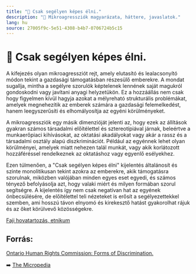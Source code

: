 ```yaml
---
title: "🚫 Csak segélyen képes élni."
description: "🚫 Mikroagressziók magyarázata, háttere, javaslatok."
lang: hu
source: 27005f9c-5e51-4308-b4b7-0706724b5c15
---
```


<div class="wiki-content agression-title">

# 🚫 Csak segélyen képes élni.

A kifejezés olyan mikroagressziót rejt, amely elutasító és lealacsonyító módon tekint a gazdasági támogatásban részesülő emberekre. A mondat sugallja, mintha a segélyre szorulók képtelenek lennének saját magukról gondoskodni vagy javítani anyagi helyzetükön. Ez a hozzáállás nem csak hogy figyelmen kívül hagyja azokat a mélyreható strukturális problémákat, amelyek megnehezítik az emberek számára a gazdasági felemelkedést, hanem leegyszerűsíti és elhomályosítja az egyéni körülményeket.

A mikroagressziók egy másik dimenzióját jelenti az, hogy ezek az állítások gyakran számos társadalmi előítélettel és sztereotípiával járnak, beleértve a munkaerőpiaci kihívásokat, az oktatási akadályokat vagy akár a rassz és a társadalmi osztály alapú diszkriminációt. Például az egyénnek lehet olyan körülményei, amelyek miatt nehezen talál munkát, vagy akik korlátozott hozzáféréssel rendelkeznek az oktatáshoz vagy egyenlő esélyekhez.

Ezen túlmenően, a "Csak segélyen képes élni" kijelentés általánosít és szinte monolitikusan tekint azokra az emberekre, akik támogatásra szorulnak, miközben valójában minden egyes eset egyedi, és számos tényező befolyásolja azt, hogy valaki miért és milyen formában szorul segítségre. A kijelentés így nem csak negatívan hat az egyének önbecsülésére, de előítélettel teli nézeteket is erősít a segélyezettekkel szemben, ami hosszú távon elnyomó és kirekesztő hatást gyakorolhat rájuk és az őket körülvevő közösségekre.


<div class="categories">

[Faji hovatartozás, etnikum](/#/entry?id=faji-hovatartozas-etnikum)

</div>


## Forrás:

 [Ontario Human Rights Commission: Forms of Discrimination.](http://www.ohrc.on.ca/en/policy-preventing-discrimination-based-mental-health-disabilities-and-addictions/10-forms-discrimination)

➡️ [The Micropedia](https://www.themicropedia.org/)


</div>